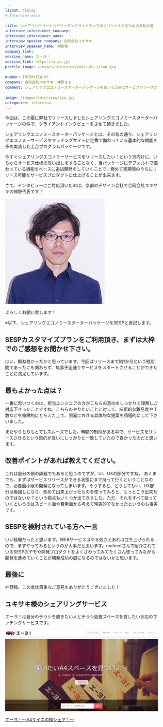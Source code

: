 ```yaml
---
layout: dialog
# Interview meta

title: シェアリングサービスやマッチングサイトをいち早くリリースするための最短の道
interview_interviewer_company:
interview_interviewer_name:
interview_speaker_company: 合同会社ユキサキ
interview_speaker_name: 神野様
company_link:
sercive_name: エーヨ！
service_link: https://a-yo.jp/
profile_image: /images/interview/yukisaki-jinno.jpg

number: INTERVIEW.03
company: 合同会社ユキサキ　神野さま
comment: シェアリングエコノミースターターパッケージを使って迅速にサービスリリースが出来た

image: /images/interview/ayo.jpg
categories: interview
---
```


今回は、この夏に弊社でリリースしましたシェアリングエコノミースターターパッケージの件で、クライアントインタビューをさせて頂きました。

シェアリングエコノミースターターパッケージとは、その名の通り、シェアリングエコノミーサービスやマッチングサイトに定番で備わっている基本的な機能を予め実装した土台プログラムパッケージです。

今すぐシェアリングエコノミーサービスをリリースしたい！という方向けに、いちからサービス仕様の洗い出しをすることなく、当パッケージにデフォルトで備わっている機能をベースに追加開発をしていくことで、極めて短期間のうちにリリース可能なサービスプロダクトに仕上げることが出来ます。

さて、インタビューにご対応頂いたのは、京都のデザイン会社で合同会社ユキサキの神野代表です！

![合同会社ユキサキ 神野様](/images/interview/yukisaki-jinno.jpg)

よろしくお願い致します！

※以下、シェアリングエコノミースターターパッケージをSESPと表記します。

## SESPカスタマイズプランをご利用頂き、まずは大枠でのご感想をお聞かせ下さい。

はい、概ね良かったかと思っています。今回はリリースまで約1か月という短期間であったにも関わらず、無事予定通りサービスをスタートさせることができたことに満足しています。

## 最もよかった点は？

一番に思いつくのは、担当エンジニアの方がこちらの意向をしっかりと理解しご対応下さったことですね。こちらのやりたいことに対して、技術的な難易度や工数などを俯瞰的にとらえた上で、開発における具体的な提案を積極的にして下さいました。

またやりとりもとてもスムーズでした。時間的制約がある中で、サービスをリリースさせるという目的が互いにしっかりと一致していたので良かったのだと思います。

## 改善ポイントがあれば教えてください。
これは自分の側の課題でもあると思うのですが、UI、UXの部分ですね。
あくまでも、まずはサービスリリースができる状態にまで持って行くということなので、必要最小限の開発になってしまいます。そうすると、どうしてもUI、UX部分は後回しになり、改めて出来上がったものを使ってみると、もっとこう出来たのではないか？という視点もいくつか出てきました。ただ、それをすべて拾っていくというのはスピード面や費用面から考えて現実的でなかったというのも事実です。

## SESPを検討されている方へ一言
いい経験だったと思います。WEBサービスはやる気さえあれば立ち上げられるので、まずやってみるというのが大事だと思います。mofmofさんで紹介されているSESPのデモや開発プロダクトをよくさわってみてたくさん使ってみながら開発を進めていくことが開発成功の鍵になるのではないかと思います。

## 最後に
神野様、この度は貴重なご意見をありがとうございました！

## ユキサキ様のシェアリングサービス
エーヨ！は自分のチラシを置きたい人とチラシ設置スペースを貸したいお店のマッチングサービスです。

![エーヨ！](/images/interview/ayo.jpg)

[エーヨ！～A4サイズの棚シェア！～](https://a-yo.jp/)
